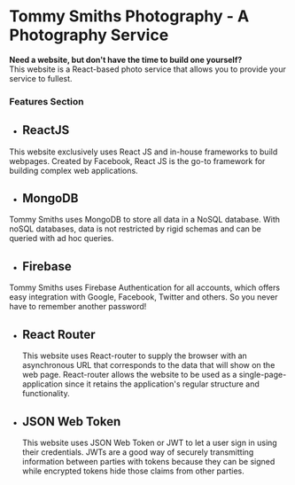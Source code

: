 # Tommy Smiths Photography - A Photography Service

**Need a website, but don't have the time to build one yourself?**  
 This website is a React-based photo service that allows you to provide your service to fullest.

### Features Section

- ## ReactJS

This website exclusively uses React JS and in-house frameworks to build webpages. Created by Facebook, React JS is the go-to framework for building complex web applications.

- ## MongoDB

Tommy Smiths uses MongoDB to store all data in a NoSQL database. With noSQL databases, data is not restricted by rigid schemas and can be queried with ad hoc queries.

- ## Firebase

Tommy Smiths uses Firebase Authentication for all accounts, which offers easy integration with Google, Facebook, Twitter and others. So you never have to remember another password!

- ## React Router

  This website uses React-router to supply the browser with an asynchronous URL that corresponds to the data that will show on the web page. React-router allows the website to be used as a single-page-application since it retains the application's regular structure and functionality.

- ## JSON Web Token
  This website uses JSON Web Token or JWT to let a user sign in using their credentials. JWTs are a good way of securely transmitting information between parties with tokens because they can be signed while encrypted tokens hide those claims from other parties.
